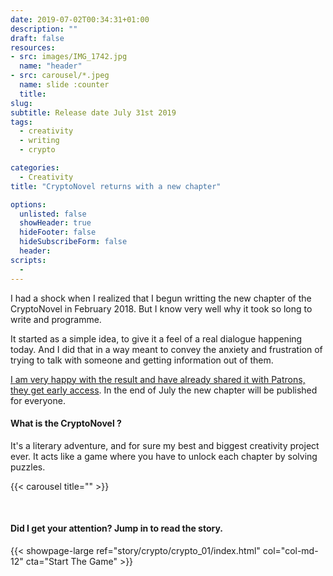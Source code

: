 ```yaml
---
date: 2019-07-02T00:34:31+01:00
description: ""
draft: false
resources: 
- src: images/IMG_1742.jpg
  name: "header"
- src: carousel/*.jpeg
  name: slide :counter
  title: 
slug:
subtitle: Release date July 31st 2019
tags: 
  - creativity
  - writing
  - crypto

categories: 
  - Creativity
title: "CryptoNovel returns with a new chapter"

options:
  unlisted: false
  showHeader: true
  hideFooter: false
  hideSubscribeForm: false
  header:
scripts:
  -
---
```


I had a shock when I realized that I begun writting the new chapter of the CryptoNovel in February 2018. But I know very well why it took so long to write and programme.

It started as a simple idea, to give it a feel of a real dialogue happening today. And I did that in a way meant to convey the anxiety and frustration of trying to talk with someone and getting information out of them.

[I am very happy with the result and have already shared it with Patrons, they get early access](https://www.patreon.com/brunoamaral). In the end of July the new chapter will be published for everyone. 

<h4 class="title">What is the CryptoNovel ?</h4>

It's a literary adventure, and for sure my best and biggest creativity project ever. It acts like a game where you have to unlock each chapter by solving puzzles.

{{< carousel title="" >}} 


<p>&nbsp;</p>

<h4 class="title text-center">Did I get your attention? Jump in to read the story.</h4>


{{< showpage-large ref="story/crypto/crypto_01/index.html" col="col-md-12" cta="Start The Game" >}}
